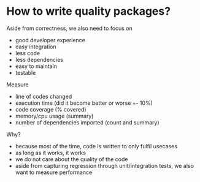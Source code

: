 # How to write quality packages?

Aside from correctness, we also need to focus on
- good developer experience
- easy integration
- less code
- less dependencies
- easy to maintain
- testable


Measure
- line of codes changed
- execution time (did it become better or worse +- 10%)
- code coverage (% covered)
- memory/cpu usage (summary)
- number of dependencies imported (count and summary)


Why?
- because most of the time, code is written to only fulfil usecases
- as long as it works, it works
- we do not care about the quality of the code
- aside from capturing regression through unit/integration tests, we also want to measure performance
